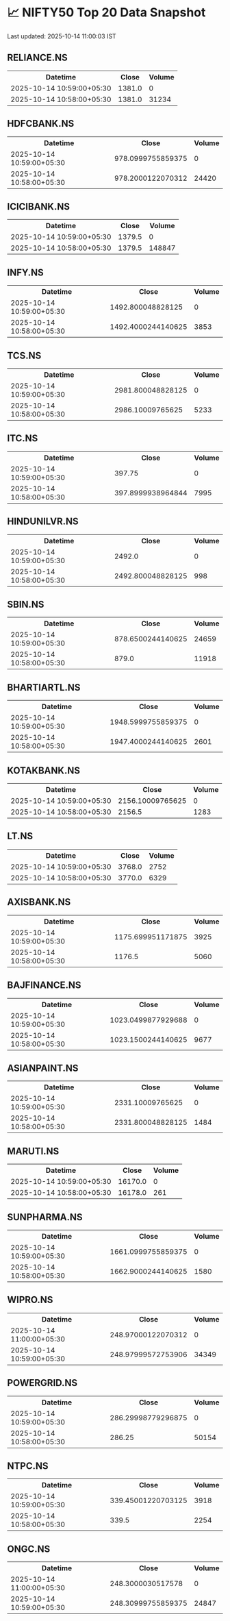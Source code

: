 # 📈 NIFTY50 Top 20 Data Snapshot

Last updated: 2025-10-14 11:00:03 IST

## RELIANCE.NS

<table>
  <tr><th>Datetime</th><th>Close</th><th>Volume</th></tr>
  <tr><td>2025-10-14 10:59:00+05:30</td><td>1381.0</td><td>0</td></tr>
  <tr><td>2025-10-14 10:58:00+05:30</td><td>1381.0</td><td>31234</td></tr>
</table>

## HDFCBANK.NS

<table>
  <tr><th>Datetime</th><th>Close</th><th>Volume</th></tr>
  <tr><td>2025-10-14 10:59:00+05:30</td><td>978.0999755859375</td><td>0</td></tr>
  <tr><td>2025-10-14 10:58:00+05:30</td><td>978.2000122070312</td><td>24420</td></tr>
</table>

## ICICIBANK.NS

<table>
  <tr><th>Datetime</th><th>Close</th><th>Volume</th></tr>
  <tr><td>2025-10-14 10:59:00+05:30</td><td>1379.5</td><td>0</td></tr>
  <tr><td>2025-10-14 10:58:00+05:30</td><td>1379.5</td><td>148847</td></tr>
</table>

## INFY.NS

<table>
  <tr><th>Datetime</th><th>Close</th><th>Volume</th></tr>
  <tr><td>2025-10-14 10:59:00+05:30</td><td>1492.800048828125</td><td>0</td></tr>
  <tr><td>2025-10-14 10:58:00+05:30</td><td>1492.4000244140625</td><td>3853</td></tr>
</table>

## TCS.NS

<table>
  <tr><th>Datetime</th><th>Close</th><th>Volume</th></tr>
  <tr><td>2025-10-14 10:59:00+05:30</td><td>2981.800048828125</td><td>0</td></tr>
  <tr><td>2025-10-14 10:58:00+05:30</td><td>2986.10009765625</td><td>5233</td></tr>
</table>

## ITC.NS

<table>
  <tr><th>Datetime</th><th>Close</th><th>Volume</th></tr>
  <tr><td>2025-10-14 10:59:00+05:30</td><td>397.75</td><td>0</td></tr>
  <tr><td>2025-10-14 10:58:00+05:30</td><td>397.8999938964844</td><td>7995</td></tr>
</table>

## HINDUNILVR.NS

<table>
  <tr><th>Datetime</th><th>Close</th><th>Volume</th></tr>
  <tr><td>2025-10-14 10:59:00+05:30</td><td>2492.0</td><td>0</td></tr>
  <tr><td>2025-10-14 10:58:00+05:30</td><td>2492.800048828125</td><td>998</td></tr>
</table>

## SBIN.NS

<table>
  <tr><th>Datetime</th><th>Close</th><th>Volume</th></tr>
  <tr><td>2025-10-14 10:59:00+05:30</td><td>878.6500244140625</td><td>24659</td></tr>
  <tr><td>2025-10-14 10:58:00+05:30</td><td>879.0</td><td>11918</td></tr>
</table>

## BHARTIARTL.NS

<table>
  <tr><th>Datetime</th><th>Close</th><th>Volume</th></tr>
  <tr><td>2025-10-14 10:59:00+05:30</td><td>1948.5999755859375</td><td>0</td></tr>
  <tr><td>2025-10-14 10:58:00+05:30</td><td>1947.4000244140625</td><td>2601</td></tr>
</table>

## KOTAKBANK.NS

<table>
  <tr><th>Datetime</th><th>Close</th><th>Volume</th></tr>
  <tr><td>2025-10-14 10:59:00+05:30</td><td>2156.10009765625</td><td>0</td></tr>
  <tr><td>2025-10-14 10:58:00+05:30</td><td>2156.5</td><td>1283</td></tr>
</table>

## LT.NS

<table>
  <tr><th>Datetime</th><th>Close</th><th>Volume</th></tr>
  <tr><td>2025-10-14 10:59:00+05:30</td><td>3768.0</td><td>2752</td></tr>
  <tr><td>2025-10-14 10:58:00+05:30</td><td>3770.0</td><td>6329</td></tr>
</table>

## AXISBANK.NS

<table>
  <tr><th>Datetime</th><th>Close</th><th>Volume</th></tr>
  <tr><td>2025-10-14 10:59:00+05:30</td><td>1175.699951171875</td><td>3925</td></tr>
  <tr><td>2025-10-14 10:58:00+05:30</td><td>1176.5</td><td>5060</td></tr>
</table>

## BAJFINANCE.NS

<table>
  <tr><th>Datetime</th><th>Close</th><th>Volume</th></tr>
  <tr><td>2025-10-14 10:59:00+05:30</td><td>1023.0499877929688</td><td>0</td></tr>
  <tr><td>2025-10-14 10:58:00+05:30</td><td>1023.1500244140625</td><td>9677</td></tr>
</table>

## ASIANPAINT.NS

<table>
  <tr><th>Datetime</th><th>Close</th><th>Volume</th></tr>
  <tr><td>2025-10-14 10:59:00+05:30</td><td>2331.10009765625</td><td>0</td></tr>
  <tr><td>2025-10-14 10:58:00+05:30</td><td>2331.800048828125</td><td>1484</td></tr>
</table>

## MARUTI.NS

<table>
  <tr><th>Datetime</th><th>Close</th><th>Volume</th></tr>
  <tr><td>2025-10-14 10:59:00+05:30</td><td>16170.0</td><td>0</td></tr>
  <tr><td>2025-10-14 10:58:00+05:30</td><td>16178.0</td><td>261</td></tr>
</table>

## SUNPHARMA.NS

<table>
  <tr><th>Datetime</th><th>Close</th><th>Volume</th></tr>
  <tr><td>2025-10-14 10:59:00+05:30</td><td>1661.0999755859375</td><td>0</td></tr>
  <tr><td>2025-10-14 10:58:00+05:30</td><td>1662.9000244140625</td><td>1580</td></tr>
</table>

## WIPRO.NS

<table>
  <tr><th>Datetime</th><th>Close</th><th>Volume</th></tr>
  <tr><td>2025-10-14 11:00:00+05:30</td><td>248.97000122070312</td><td>0</td></tr>
  <tr><td>2025-10-14 10:59:00+05:30</td><td>248.97999572753906</td><td>34349</td></tr>
</table>

## POWERGRID.NS

<table>
  <tr><th>Datetime</th><th>Close</th><th>Volume</th></tr>
  <tr><td>2025-10-14 10:59:00+05:30</td><td>286.29998779296875</td><td>0</td></tr>
  <tr><td>2025-10-14 10:58:00+05:30</td><td>286.25</td><td>50154</td></tr>
</table>

## NTPC.NS

<table>
  <tr><th>Datetime</th><th>Close</th><th>Volume</th></tr>
  <tr><td>2025-10-14 10:59:00+05:30</td><td>339.45001220703125</td><td>3918</td></tr>
  <tr><td>2025-10-14 10:58:00+05:30</td><td>339.5</td><td>2254</td></tr>
</table>

## ONGC.NS

<table>
  <tr><th>Datetime</th><th>Close</th><th>Volume</th></tr>
  <tr><td>2025-10-14 11:00:00+05:30</td><td>248.3000030517578</td><td>0</td></tr>
  <tr><td>2025-10-14 10:59:00+05:30</td><td>248.30999755859375</td><td>24847</td></tr>
</table>

